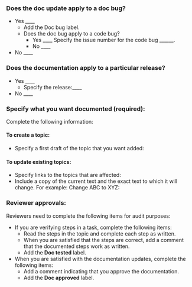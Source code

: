 ### Does the doc update apply to a doc bug? 
- Yes ____
  - Add the Doc bug label.
  - Does the doc bug apply to a code bug?
     - Yes ____ Specify the issue number for the code bug ______.
     - No  ____
- No ____

### Does the documentation apply to a particular release?
- Yes ____
  - Specify the release:____
- No  ____

### Specify what you want documented (required):
Complete the following information:

#### To create a topic:
- Specify a first draft of the topic that you want added:
#### To update existing topics:
- Specify links to the topics that are affected:
- Include a copy of the current text and the exact text to which it will change. For example: Change ABC to XYZ:

### Reviewer approvals:
Reviewers need to complete the following items for audit purposes:
- If you are verifying steps in a task, complete the following items:
  - Read the steps in the topic and complete each step as written.
  - When you are satisfied that the steps are correct, add a comment that the documented steps work as written.
  - Add the **Doc tested** label.
- When you are satisfied with the documentation updates, complete the following items:
  - Add a comment indicating that you approve the documentation.
  - Add the **Doc approved** label.
